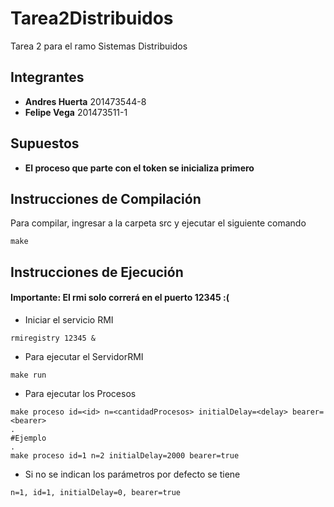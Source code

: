 # Tarea2Distribuidos
Tarea 2 para el ramo Sistemas Distribuidos

## Integrantes

- **Andres Huerta** 201473544-8
- **Felipe Vega**   201473511-1

## Supuestos

- **El proceso que parte con el token se inicializa primero**

## Instrucciones de Compilación

Para compilar, ingresar a la carpeta src y ejecutar el siguiente comando

~~~
make
~~~

## Instrucciones de Ejecución

#### Importante: El rmi solo correrá en el puerto 12345 :(

- Iniciar el servicio RMI
~~~
rmiregistry 12345 &
~~~    
- Para ejecutar el ServidorRMI
~~~
make run
~~~
- Para ejecutar los Procesos
~~~
make proceso id=<id> n=<cantidadProcesos> initialDelay=<delay> bearer=<bearer>
.
#Ejemplo
.
make proceso id=1 n=2 initialDelay=2000 bearer=true
~~~
- Si no se indican los parámetros por defecto se tiene
~~~
n=1, id=1, initialDelay=0, bearer=true
~~~
